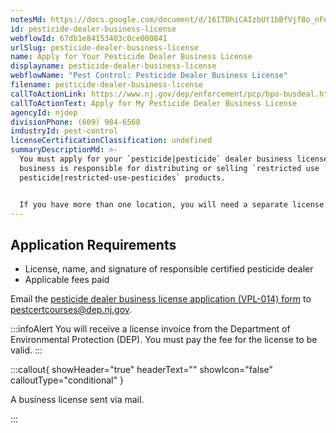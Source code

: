 ```yaml
---
notesMd: https://docs.google.com/document/d/16ITDhiCAIzbUt1bBfVjf8o_nFo6vHQXjfIWa1vrcJh8/edit?tab=t.0#heading=h.9wjs6bezwepc
id: pesticide-dealer-business-license
webflowId: 67db1e84153403c0ce000841
urlSlug: pesticide-dealer-business-license
name: Apply for Your Pesticide Dealer Business License
displayname: pesticide-dealer-business-license
webflowName: "Pest Control: Pesticide Dealer Business License"
filename: pesticide-dealer-business-license
callToActionLink: https://www.nj.gov/dep/enforcement/pcp/bpo-busdeal.htm
callToActionText: Apply for My Pesticide Dealer Business License
agencyId: njdep
divisionPhone: (609) 984-6568
industryId: pest-control
licenseCertificationClassification: undefined
summaryDescriptionMd: >-
  You must apply for your `pesticide|pesticide` dealer business license if your
  business is responsible for distributing or selling `restricted use
  pesticide|restricted-use-pesticides` products.


  If you have more than one location, you will need a separate license for each one.
---
```


## Application Requirements

- License, name, and signature of responsible certified pesticide dealer
- Applicable fees paid

Email the [pesticide dealer business license application (VPL-014) form](https://www.nj.gov/dep/enforcement/pcp/bpo/certification/forms/db_license_application_vpa-014-fillable.pdf) to pestcertcourses@dep.nj.gov.

:::infoAlert
You will receive a license invoice from the Department of Environmental Protection (DEP). You must pay the fee for the license to be valid.
:::

:::callout{ showHeader="true" headerText="" showIcon="false" calloutType="conditional" }

A business license sent via mail.

:::
